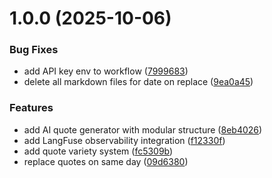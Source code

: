 # 1.0.0 (2025-10-06)


### Bug Fixes

* add API key env to workflow ([7999683](https://github.com/ruchernchong/quotely/commit/7999683a58c4247ede07eef5dc1c46bf85aff8e3))
* delete all markdown files for date on replace ([9ea0a45](https://github.com/ruchernchong/quotely/commit/9ea0a456c64ed9d4543eff3a3c7fcaf86bedca6d))


### Features

* add AI quote generator with modular structure ([8eb4026](https://github.com/ruchernchong/quotely/commit/8eb4026395161ac2ff61b558f369cfec5075b10e))
* add LangFuse observability integration ([f12330f](https://github.com/ruchernchong/quotely/commit/f12330f4483ccb070f1174a38c600ef81a7d0a5f))
* add quote variety system ([fc5309b](https://github.com/ruchernchong/quotely/commit/fc5309b7ef8927f754dbfadfc127cb009e0dd673))
* replace quotes on same day ([09d6380](https://github.com/ruchernchong/quotely/commit/09d6380362e490aec0be7440708bcc3d864e48aa))
